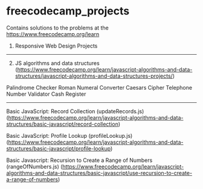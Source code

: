 # freecodecamp_projects
Contains solutions to the problems at the https://www.freecodecamp.org/learn

1. Responsive Web Design Projects
_______________________________________________________________________________
2. JS algorithms and data structures 
(https://www.freecodecamp.org/learn/javascript-algorithms-and-data-structures/javascript-algorithms-and-data-structures-projects/)

Palindrome Checker
Roman Numeral Converter
Caesars Cipher
Telephone Number Validator
Cash Register

_______________________________________________________________________________
Basic JavaScript: Record Collection (updateRecords.js)
(https://www.freecodecamp.org/learn/javascript-algorithms-and-data-structures/basic-javascript/record-collection)

Basic JavaScript: Profile Lookup (profileLookup.js)
(https://www.freecodecamp.org/learn/javascript-algorithms-and-data-structures/basic-javascript/profile-lookup)

Basic Javascript: Recursion to Create a Range of Numbers (rangeOfNumbers.js)
(https://www.freecodecamp.org/learn/javascript-algorithms-and-data-structures/basic-javascript/use-recursion-to-create-a-range-of-numbers)